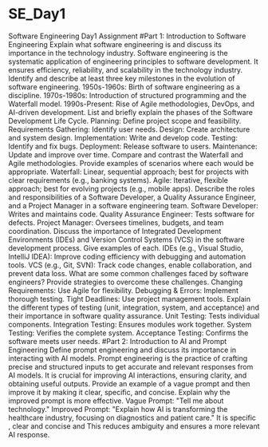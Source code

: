 # SE_Day1
Software Engineering Day1 Assignment
#Part 1: Introduction to Software Engineering 
Explain what software engineering is and discuss its importance in the technology industry.
Software engineering is the systematic application of engineering principles to software development. It ensures efficiency, reliability, and scalability in the technology industry.
Identify and describe at least three key milestones in the evolution of software engineering.
1950s-1960s: Birth of software engineering as a discipline.
1970s-1980s: Introduction of structured programming and the Waterfall model.
1990s-Present: Rise of Agile methodologies, DevOps, and AI-driven development.
List and briefly explain the phases of the Software Development Life Cycle.
Planning: Define project scope and feasibility.
Requirements Gathering: Identify user needs.
Design: Create architecture and system design.
Implementation: Write and develop code.
Testing: Identify and fix bugs.
Deployment: Release software to users.
Maintenance: Update and improve over time.
Compare and contrast the Waterfall and Agile methodologies. Provide examples of scenarios where each would be appropriate.
Waterfall: Linear, sequential approach; best for projects with clear requirements (e.g., banking systems).
Agile: Iterative, flexible approach; best for evolving projects (e.g., mobile apps).
Describe the roles and responsibilities of a Software Developer, a Quality Assurance Engineer, and a Project Manager in a software engineering team.
Software Developer: Writes and maintains code.
Quality Assurance Engineer: Tests software for defects.
Project Manager: Oversees timelines, budgets, and team coordination.
Discuss the importance of Integrated Development Environments (IDEs) and Version Control Systems (VCS) in the software development process. Give examples of each.
IDEs (e.g., Visual Studio, IntelliJ IDEA): Improve coding efficiency with debugging and automation tools.
VCS (e.g., Git, SVN): Track code changes, enable collaboration, and prevent data loss.
What are some common challenges faced by software engineers? Provide strategies to overcome these challenges.
Changing Requirements: Use Agile for flexibility.
Debugging & Errors: Implement thorough testing.
Tight Deadlines: Use project management tools.
Explain the different types of testing (unit, integration, system, and acceptance) and their importance in software quality assurance.
Unit Testing: Tests individual components.
Integration Testing: Ensures modules work together.
System Testing: Verifies the complete system.
Acceptance Testing: Confirms the software meets user needs.
#Part 2: Introduction to AI and Prompt Engineering
Define prompt engineering and discuss its importance in interacting with AI models.
Prompt engineering is the practice of crafting precise and structured inputs to get accurate and relevant responses from AI models. It is crucial for improving AI interactions, ensuring clarity, and obtaining useful outputs.
Provide an example of a vague prompt and then improve it by making it clear, specific, and concise. Explain why the improved prompt is more effective.
Vague Prompt: "Tell me about technology."
Improved Prompt: "Explain how AI is transforming the healthcare industry, focusing on diagnostics and patient care." It is specific , clear and concise and This reduces ambiguity and ensures a more relevant AI response.
